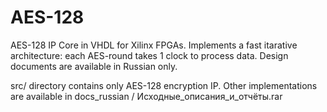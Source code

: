 # AES-128
AES-128 IP Core in VHDL for Xilinx FPGAs. Implements a fast itarative architecture: each AES-round takes 1 clock to process data.
Design documents are available in Russian only.

src/ directory contains only AES-128 encryption IP.
Other implementations are available in docs_russian / Исходные_описания_и_отчёты.rar
